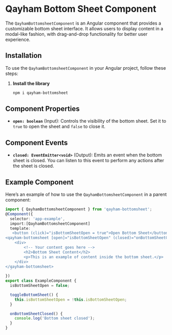 # Qayham Bottom Sheet Component

The `QayhamBottomsheetComponent` is an Angular component that provides a customizable bottom sheet interface. It allows users to display content in a modal-like fashion, with drag-and-drop functionality for better user experience.

## Installation

To use the `QayhamBottomsheetComponent` in your Angular project, follow these steps:

1. **Install the library**
   ```bash
   npm i qayham-bottomsheet
   ```

## Component Properties

- **`open: boolean`** (Input): Controls the visibility of the bottom sheet. Set it to `true` to open the sheet and `false` to close it.

## Component Events

- **`closed: EventEmitter<void>`** (Output): Emits an event when the bottom sheet is closed. You can listen to this event to perform any actions after the sheet is closed.

## Example Component

Here’s an example of how to use the `QayhamBottomsheetComponent` in a parent component:

```typescript
import { QayhamBottomsheetComponent } from 'qayham-bottomsheet';
@Component({
  selector: 'app-example',
  import:[QayhamBottomsheetComponent]
  template: `
   <button (click)="isBottomSheetOpen = true">Open Bottom Sheet</button>
<qayham-bottomsheet [open]="isBottomSheetOpen" (closed)="onBottomSheetClosed()">
    <div>
        <!-- Your content goes here -->
        <h2>Bottom Sheet Content</h2>
        <p>This is an example of content inside the bottom sheet.</p>
    </div>
</qayham-bottomsheet>
  `
})
export class ExampleComponent {
  isBottomSheetOpen = false;

  toggleBottomSheet() {
    this.isBottomSheetOpen = !this.isBottomSheetOpen;
  }

  onBottomSheetClosed() {
    console.log('Bottom sheet closed');
  }
}
```
